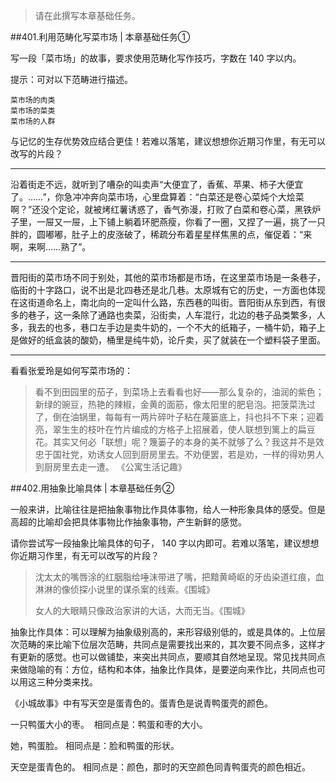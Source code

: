 >请在此撰写本章基础任务。


##401.利用范畴化写菜市场 | 本章基础任务①

写一段「菜市场」的故事，要求使用范畴化写作技巧，字数在 140 字以内。

提示：可对以下范畴进行描述。

    菜市场的肉类
    菜市场的菜类
    菜市场的人群

与记忆的生存优势效应结合更佳！若难以落笔，建议想想你近期习作里，有无可以改写的片段？

----------
沿着街走不远，就听到了嘈杂的叫卖声“大便宜了，香蕉、苹果、柿子大便宜了。……”，你急冲冲奔向菜市场，心里盘算着：“白菜还是卷心菜炖个大烩菜啊？”还没个定论，就被烤红薯诱惑了，香气弥漫，打败了白菜和卷心菜，黑铁炉子里，一屉又一屉，上下铺上躺着环肥燕瘦，你看了一圈，又捏了一遍，挑了一只胖的，圆嘟嘟，肚子上的皮涨破了，稀疏分布着星星样焦黑的点，催促着：“来啊，来啊……熟了”。

----------
晋阳街的菜市场不同于别处，其他的菜市场都是市场，在这里菜市场是一条巷子，临街的十字路口，说不出是北四巷还是北几巷。太原城有它的历史，一方面也体现在这街道命名上，南北向的一定叫什么路，东西巷的叫街。晋阳街从东到西，有很多的巷子，这一条除了通路也卖菜，沿街卖，人车混行，北边的巷子品类繁多，人多，我去的也多，巷口左手边是卖牛奶的，一个不大的纸箱子，一桶牛奶，箱子上是做好的纸盒装的酸奶，桶里是纯牛奶，论斤卖，买了就装在一个塑料袋子里面。





----------
看看张爱玲是如何写菜市场的：

>看不到田园里的茄子，到菜场上去看看也好——那么复杂的，油润的紫色；新绿的豌豆，热艳的辣椒，金黄的面筋，像太阳里的肥皂泡。把菠菜洗过了，倒在油锅里，每每有一两片碎叶子粘在蔑篓底上，抖也抖不下来；迎着亮，翠生生的枝叶在竹片编成的方格子上招展着，使人联想到篱上的扁豆花。其实又何必「联想」呢？篾篓子的本身的美不就够了么？我这并不是效忠于国社党，劝诱女人回到厨房里去。不劝便罢，若是劝，一样的得劝男人到厨房里去走一遭。 《公寓生活记趣》

##402.用抽象比喻具体 | 本章基础任务②

一般来讲，比喻往往是把抽象事物比作具体事物，给人一种形象具体的感受。但是高超的比喻却会把具体事物比作抽象事物，产生新鲜的感觉。

请你尝试写一段抽象比喻具体的句子， 140 字以内即可。若难以落笔，建议想想你近期习作里，有无可以改写的片段？

>沈太太的嘴唇涂的红胭脂给唾沫带进了嘴，把黯黄崎岖的牙齿染道红痕，血淋淋的像侦探小说里的谋杀案的线索。《围城》
>
>女人的大眼睛只像政治家讲的大话，大而无当。《围城》


抽象比作具体：可以理解为抽象级别高的，来形容级别低的，或是具体的。上位层次范畴的来比喻下位层次范畴，共同点是需要找出来的，其次要不同点多，这样才有更新的感觉。也可以做铺垫，来突出共同点，要顺其自然地呈现。常见找共同点来做隐喻的有：方位，结构和本体，抽象比作具体，是要逆向来作比，共同点也可以用这三种分类来找。


《小城故事》中有写天空是蛋青色的。蛋青色是说青鸭蛋壳的颜色。

一只鸭蛋大小的枣。  相同点是：鸭蛋和枣的大小。

她，鸭蛋脸。 相同点是：脸和鸭蛋的形状。

天空是蛋青色的。 相同点是：颜色，那时的天空颜色同青鸭蛋壳的颜色相近。









